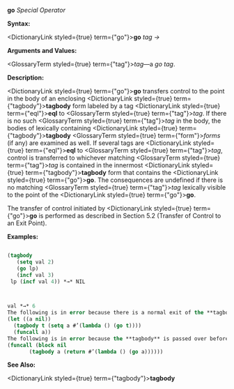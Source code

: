**go** *Special Operator* 



**Syntax:** 



<DictionaryLink styled={true} term={"go"}><b>go</b></DictionaryLink> *tag →* 



**Arguments and Values:** 



<GlossaryTerm styled={true} term={"tag"}><i>tag</i></GlossaryTerm>—a *go tag*. 



**Description:** 



<DictionaryLink styled={true} term={"go"}><b>go</b></DictionaryLink> transfers control to the point in the body of an enclosing <DictionaryLink styled={true} term={"tagbody"}><b>tagbody</b></DictionaryLink> form labeled by a tag <DictionaryLink styled={true} term={"eql"}><b>eql</b></DictionaryLink> to <GlossaryTerm styled={true} term={"tag"}><i>tag</i></GlossaryTerm>. If there is no such <GlossaryTerm styled={true} term={"tag"}><i>tag</i></GlossaryTerm> in the body, the bodies of lexically containing <DictionaryLink styled={true} term={"tagbody"}><b>tagbody</b></DictionaryLink> <GlossaryTerm styled={true} term={"form"}><i>forms</i></GlossaryTerm> (if any) are examined as well. If several tags are <DictionaryLink styled={true} term={"eql"}><b>eql</b></DictionaryLink> to <GlossaryTerm styled={true} term={"tag"}><i>tag</i></GlossaryTerm>, control is transferred to whichever matching <GlossaryTerm styled={true} term={"tag"}><i>tag</i></GlossaryTerm> is contained in the innermost <DictionaryLink styled={true} term={"tagbody"}><b>tagbody</b></DictionaryLink> form that contains the <DictionaryLink styled={true} term={"go"}><b>go</b></DictionaryLink>. The consequences are undefined if there is no matching <GlossaryTerm styled={true} term={"tag"}><i>tag</i></GlossaryTerm> lexically visible to the point of the <DictionaryLink styled={true} term={"go"}><b>go</b></DictionaryLink>. 



The transfer of control initiated by <DictionaryLink styled={true} term={"go"}><b>go</b></DictionaryLink> is performed as described in Section 5.2 (Transfer of Control to an Exit Point). 



**Examples:**
```lisp

(tagbody 
   (setq val 2) 
   (go lp) 
   (incf val 3) 
 lp (incf val 4)) *→* NIL 



val *→* 6 
The following is in error because there is a normal exit of the **tagbody** before the **go** is executed. 
(let ((a nil)) 
  (tagbody t (setq a #’(lambda () (go t)))) 
  (funcall a)) 
The following is in error because the **tagbody** is passed over before the **go** *form* is executed. 
(funcall (block nil 
	   (tagbody a (return #’(lambda () (go a)))))) 

```
**See Also:** 



<DictionaryLink styled={true} term={"tagbody"}><b>tagbody</b></DictionaryLink> 



